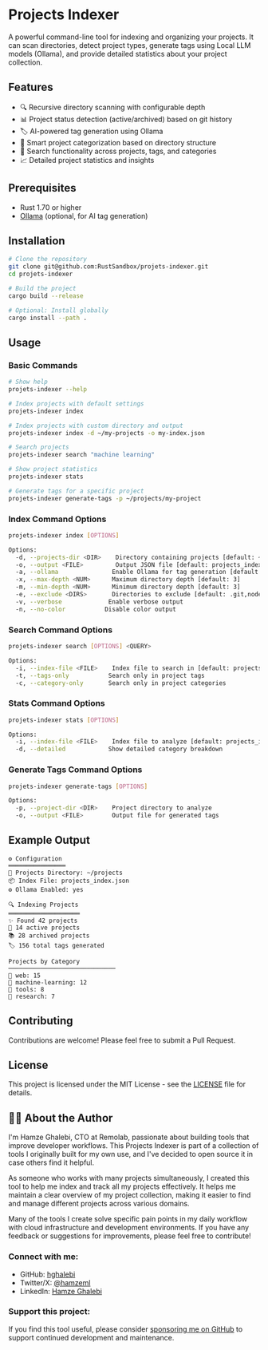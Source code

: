 # Projects Indexer

A powerful command-line tool for indexing and organizing your projects. It can scan directories, detect project types, generate tags using Local LLM models (Ollama), and provide detailed statistics about your project collection.

## Features

- 🔍 Recursive directory scanning with configurable depth
- 📊 Project status detection (active/archived) based on git history
- 🏷️ AI-powered tag generation using Ollama
- 📁 Smart project categorization based on directory structure
- 🔎 Search functionality across projects, tags, and categories
- 📈 Detailed project statistics and insights

## Prerequisites

- Rust 1.70 or higher
- [Ollama](https://ollama.ai/) (optional, for AI tag generation)

## Installation

```bash
# Clone the repository
git clone git@github.com:RustSandbox/projets-indexer.git
cd projets-indexer

# Build the project
cargo build --release

# Optional: Install globally
cargo install --path .
```

## Usage

### Basic Commands

```bash
# Show help
projets-indexer --help

# Index projects with default settings
projets-indexer index

# Index projects with custom directory and output
projets-indexer index -d ~/my-projects -o my-index.json

# Search projects
projets-indexer search "machine learning"

# Show project statistics
projets-indexer stats

# Generate tags for a specific project
projets-indexer generate-tags -p ~/projects/my-project
```

### Index Command Options

```bash
projets-indexer index [OPTIONS]

Options:
  -d, --projects-dir <DIR>    Directory containing projects [default: ~/projects]
  -o, --output <FILE>         Output JSON file [default: projects_index.json]
  -a, --ollama               Enable Ollama for tag generation [default: true]
  -x, --max-depth <NUM>      Maximum directory depth [default: 3]
  -m, --min-depth <NUM>      Minimum directory depth [default: 3]
  -e, --exclude <DIRS>       Directories to exclude [default: .git,node_modules,...]
  -v, --verbose             Enable verbose output
  -n, --no-color           Disable color output
```

### Search Command Options

```bash
projets-indexer search [OPTIONS] <QUERY>

Options:
  -i, --index-file <FILE>    Index file to search in [default: projects_index.json]
  -t, --tags-only           Search only in project tags
  -c, --category-only       Search only in project categories
```

### Stats Command Options

```bash
projets-indexer stats [OPTIONS]

Options:
  -i, --index-file <FILE>    Index file to analyze [default: projects_index.json]
  -d, --detailed            Show detailed category breakdown
```

### Generate Tags Command Options

```bash
projets-indexer generate-tags [OPTIONS]

Options:
  -p, --project-dir <DIR>    Project directory to analyze
  -o, --output <FILE>        Output file for generated tags
```

## Example Output

```
⚙️ Configuration
════════════════
📁 Projects Directory: ~/projects
📦 Index File: projects_index.json
⚙️ Ollama Enabled: yes

🔍 Indexing Projects
════════════════════
✨ Found 42 projects
🚀 14 active projects
📚 28 archived projects
🏷️ 156 total tags generated

Projects by Category
──────────────────────────────
📁 web: 15
📁 machine-learning: 12
📁 tools: 8
📁 research: 7
```

## Contributing

Contributions are welcome! Please feel free to submit a Pull Request.

## License

This project is licensed under the MIT License - see the [LICENSE](LICENSE) file for details.

## 👨‍💻 About the Author

I'm Hamze Ghalebi, CTO at Remolab, passionate about building tools that improve developer workflows. This Projects Indexer is part of a collection of tools I originally built for my own use, and I've decided to open source it in case others find it helpful.

As someone who works with many projects simultaneously, I created this tool to help me index and track all my projects effectively. It helps me maintain a clear overview of my project collection, making it easier to find and manage different projects across various domains.

Many of the tools I create solve specific pain points in my daily workflow with cloud infrastructure and development environments. If you have any feedback or suggestions for improvements, please feel free to contribute!

### Connect with me:

* GitHub: [hghalebi](https://github.com/hghalebi)
* Twitter/X: [@hamzeml](https://twitter.com/hamzeml)
* LinkedIn: [Hamze Ghalebi](https://linkedin.com/in/hamzeghalebi)

### Support this project:

If you find this tool useful, please consider [sponsoring me on GitHub](https://github.com/sponsors/hghalebi) to support continued development and maintenance. 